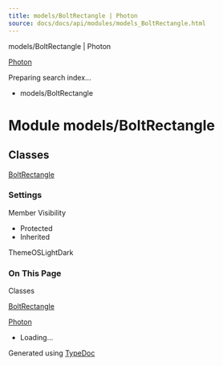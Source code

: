 ```yaml
---
title: models/BoltRectangle | Photon
source: docs/docs/api/modules/models_BoltRectangle.html
---
```


models/BoltRectangle | Photon

[Photon](../index.html)




Preparing search index...

* models/BoltRectangle

# Module models/BoltRectangle

## Classes

[BoltRectangle](../classes/models_BoltRectangle.BoltRectangle.html)

### Settings

Member Visibility

* Protected
* Inherited

ThemeOSLightDark

### On This Page

Classes

[BoltRectangle](#boltrectangle)

[Photon](../index.html)

* Loading...

Generated using [TypeDoc](https://typedoc.org/)

